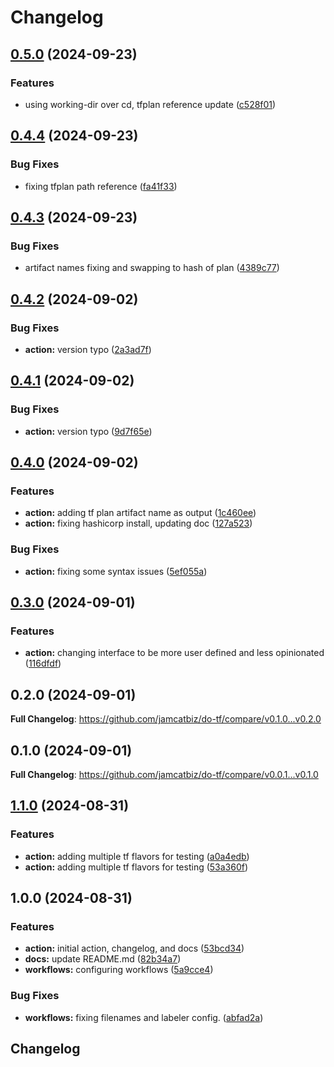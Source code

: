 # Changelog

## [0.5.0](https://github.com/jamcatbiz/do-tf/compare/v0.4.4...v0.5.0) (2024-09-23)


### Features

* using working-dir over cd, tfplan reference update ([c528f01](https://github.com/jamcatbiz/do-tf/commit/c528f0185b4f3bc5914a24a54b330a6ebe76f775))

## [0.4.4](https://github.com/jamcatbiz/do-tf/compare/v0.4.3...v0.4.4) (2024-09-23)


### Bug Fixes

* fixing tfplan path reference ([fa41f33](https://github.com/jamcatbiz/do-tf/commit/fa41f332416579f76d16c3833c5b831b159963b7))

## [0.4.3](https://github.com/jamcatbiz/do-tf/compare/v0.4.2...v0.4.3) (2024-09-23)


### Bug Fixes

* artifact names fixing and swapping to hash of plan ([4389c77](https://github.com/jamcatbiz/do-tf/commit/4389c77e50c7e60f89af043afe33cb5742122cab))

## [0.4.2](https://github.com/jamcatbiz/do-tf/compare/v0.4.1...v0.4.2) (2024-09-02)


### Bug Fixes

* **action:** version typo ([2a3ad7f](https://github.com/jamcatbiz/do-tf/commit/2a3ad7fe4c2df5bd1116e9b863b2d60f4a50b545))

## [0.4.1](https://github.com/jamcatbiz/do-tf/compare/v0.4.0...v0.4.1) (2024-09-02)


### Bug Fixes

* **action:** version typo ([9d7f65e](https://github.com/jamcatbiz/do-tf/commit/9d7f65eb2e6658ad2d528f21e13635393c345539))

## [0.4.0](https://github.com/jamcatbiz/do-tf/compare/v0.3.0...v0.4.0) (2024-09-02)


### Features

* **action:** adding tf plan artifact name as output ([1c460ee](https://github.com/jamcatbiz/do-tf/commit/1c460ee3c0c5066db4dd30a4e581d0fee9b6b7b3))
* **action:** fixing hashicorp install, updating doc ([127a523](https://github.com/jamcatbiz/do-tf/commit/127a523f6c7db8fc0a65d9fe432920dd6f43119b))


### Bug Fixes

* **action:** fixing some syntax issues ([5ef055a](https://github.com/jamcatbiz/do-tf/commit/5ef055ae627691e57e2b36ea2854d9df0ec004a3))

## [0.3.0](https://github.com/jamcatbiz/do-tf/compare/v0.2.0...v0.3.0) (2024-09-01)


### Features

* **action:** changing interface to be more user defined and less opinionated ([116dfdf](https://github.com/jamcatbiz/do-tf/commit/116dfdf55da164a99b6e78f3febc479f2267a23b))

## 0.2.0 (2024-09-01)

**Full Changelog**: https://github.com/jamcatbiz/do-tf/compare/v0.1.0...v0.2.0

## 0.1.0 (2024-09-01)

**Full Changelog**: https://github.com/jamcatbiz/do-tf/compare/v0.0.1...v0.1.0

## [1.1.0](https://github.com/jamcatbiz/do-tf/compare/v1.0.0...v1.1.0) (2024-08-31)


### Features

* **action:** adding multiple tf flavors for testing ([a0a4edb](https://github.com/jamcatbiz/do-tf/commit/a0a4edb9e9f2a8cc1fb25ea12bb1cec4b46992dc))
* **action:** adding multiple tf flavors for testing ([53a360f](https://github.com/jamcatbiz/do-tf/commit/53a360f7577c2ff6d23aabda4ec3db0140ef2bb4))

## 1.0.0 (2024-08-31)


### Features

* **action:** initial action, changelog, and docs ([53bcd34](https://github.com/jamcatbiz/do-tf/commit/53bcd3437a7b51633d8a308bc98c94fdd605d566))
* **docs:** update README.md ([82b34a7](https://github.com/jamcatbiz/do-tf/commit/82b34a7cf4c1ae0eaf30820085e3a14bfbdc8e03))
* **workflows:** configuring workflows ([5a9cce4](https://github.com/jamcatbiz/do-tf/commit/5a9cce49b2e94f48bdf4e49334b0f65c04b52505))


### Bug Fixes

* **workflows:** fixing filenames and labeler config. ([abfad2a](https://github.com/jamcatbiz/do-tf/commit/abfad2a4619bca9012c86c43807fffe2578b229c))

## Changelog
